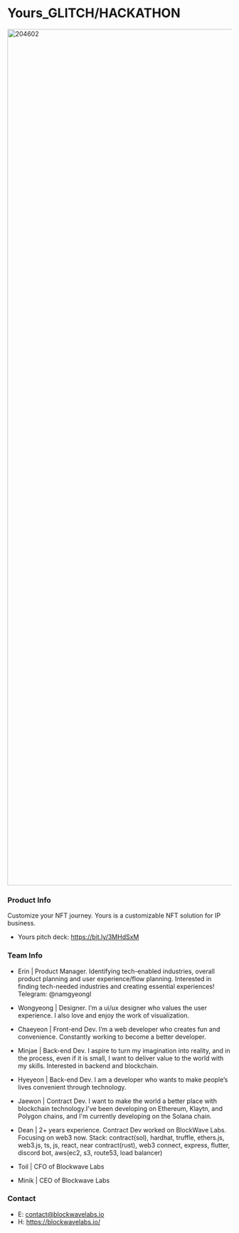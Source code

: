 # Yours_GLITCH/HACKATHON

<img width="1920" alt="204602" src="https://github.com/Yours-GLITCH/HACKATHON/assets/110335540/803c603a-8450-49b6-8a81-6a26aacd5732">

### Product Info
Customize your NFT journey.
Yours is a customizable NFT solution for IP business.

- Yours pitch deck: https://bit.ly/3MHdSxM

### Team Info
- Erin | Product Manager. Identifying tech-enabled industries, overall product planning and user experience/flow planning. Interested in finding tech-needed industries and creating essential experiences! Telegram: @namgyeongl

- Wongyeong | Designer. I’m a ui/ux designer who values ​​the user experience. I also love and enjoy the work of visualization.

- Chaeyeon | Front-end Dev. I’m a web developer who creates fun and convenience. Constantly working to become a better developer.

- Minjae | Back-end Dev. I aspire to turn my imagination into reality, and in the process, even if it is small, I want to deliver value to the world with my skills. Interested in backend and blockchain.

- Hyeyeon | Back-end Dev. I am a developer who wants to make people’s lives convenient through technology.

- Jaewon | Contract Dev. I want to make the world a better place with blockchain technology.I've been developing on Ethereum, Klaytn, and Polygon chains, and I'm currently developing on the Solana chain.

- Dean | 2+ years experience. Contract Dev worked on BlockWave Labs. Focusing on web3 now. Stack: contract(sol), hardhat, truffle, ethers.js, web3.js, ts, js, react, near contract(rust), web3 connect, express, flutter, discord bot, aws(ec2, s3, route53, load balancer)

- Toil | CFO of Blockwave Labs

- Minik | CEO of Blockwave Labs

### Contact
- E: contact@blockwavelabs.io <br/>
- H: https://blockwavelabs.io/
